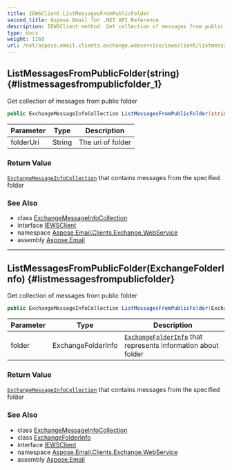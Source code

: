 ```yaml
---
title: IEWSClient.ListMessagesFromPublicFolder
second_title: Aspose.Email for .NET API Reference
description: IEWSClient method. Get collection of messages from public folder
type: docs
weight: 1160
url: /net/aspose.email.clients.exchange.webservice/iewsclient/listmessagesfrompublicfolder/
---
```

## ListMessagesFromPublicFolder(string) {#listmessagesfrompublicfolder_1}

Get collection of messages from public folder

```csharp
public ExchangeMessageInfoCollection ListMessagesFromPublicFolder(string folderUri)
```

| Parameter | Type | Description |
| --- | --- | --- |
| folderUri | String | The uri of folder |

### Return Value

[`ExchangeMessageInfoCollection`](../../../aspose.email.clients.exchange/exchangemessageinfocollection/) that contains messages from the specified folder

### See Also

* class [ExchangeMessageInfoCollection](../../../aspose.email.clients.exchange/exchangemessageinfocollection/)
* interface [IEWSClient](../)
* namespace [Aspose.Email.Clients.Exchange.WebService](../../iewsclient/)
* assembly [Aspose.Email](../../../)

---

## ListMessagesFromPublicFolder(ExchangeFolderInfo) {#listmessagesfrompublicfolder}

Get collection of messages from public folder

```csharp
public ExchangeMessageInfoCollection ListMessagesFromPublicFolder(ExchangeFolderInfo folder)
```

| Parameter | Type | Description |
| --- | --- | --- |
| folder | ExchangeFolderInfo | [`ExchangeFolderInfo`](../../../aspose.email.clients.exchange/exchangefolderinfo/) that represents information about folder |

### Return Value

[`ExchangeMessageInfoCollection`](../../../aspose.email.clients.exchange/exchangemessageinfocollection/) that contains messages from the specified folder

### See Also

* class [ExchangeMessageInfoCollection](../../../aspose.email.clients.exchange/exchangemessageinfocollection/)
* class [ExchangeFolderInfo](../../../aspose.email.clients.exchange/exchangefolderinfo/)
* interface [IEWSClient](../)
* namespace [Aspose.Email.Clients.Exchange.WebService](../../iewsclient/)
* assembly [Aspose.Email](../../../)


